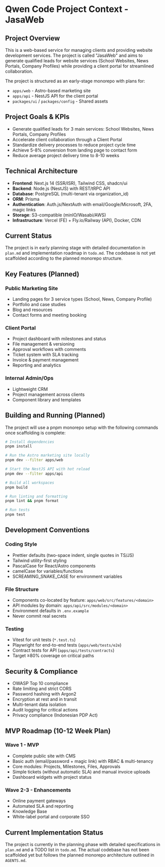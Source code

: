 # Qwen Code Project Context - JasaWeb

## Project Overview
This is a web-based service for managing clients and providing website development services. The project is called "JasaWeb" and aims to generate qualified leads for website services (School Websites, News Portals, Company Profiles) while providing a client portal for streamlined collaboration.

The project is structured as an early-stage monorepo with plans for:
- `apps/web` - Astro-based marketing site
- `apps/api` - NestJS API for the client portal
- `packages/ui` / `packages/config` - Shared assets

## Project Goals & KPIs
- Generate qualified leads for 3 main services: School Websites, News Portals, Company Profiles
- Accelerate client collaboration through a Client Portal
- Standardize delivery processes to reduce project cycle time
- Achieve 5-8% conversion from landing page to contact form
- Reduce average project delivery time to 8-10 weeks

## Technical Architecture
- **Frontend**: Next.js 14 (SSR/ISR), Tailwind CSS, shadcn/ui
- **Backend**: Node.js (NestJS) with REST/tRPC API
- **Database**: PostgreSQL (multi-tenant via organization_id)
- **ORM**: Prisma
- **Authentication**: Auth.js/NextAuth with email/Google/Microsoft, 2FA, magic links
- **Storage**: S3-compatible (minIO/Wasabi/AWS)
- **Infrastructure**: Vercel (FE) + Fly.io/Railway (API), Docker, CDN

## Current Status
The project is in early planning stage with detailed documentation in `plan.md` and implementation roadmap in `todo.md`. The codebase is not yet scaffolded according to the planned monorepo structure.

## Key Features (Planned)

### Public Marketing Site
- Landing pages for 3 service types (School, News, Company Profile)
- Portfolio and case studies
- Blog and resources
- Contact forms and meeting booking

### Client Portal
- Project dashboard with milestones and status
- File management & versioning
- Approval workflows with comments
- Ticket system with SLA tracking
- Invoice & payment management
- Reporting and analytics

### Internal Admin/Ops
- Lightweight CRM
- Project management across clients
- Component library and templates

## Building and Running (Planned)

The project will use a pnpm monorepo setup with the following commands once scaffolding is complete:

```bash
# Install dependencies
pnpm install

# Run the Astro marketing site locally
pnpm dev --filter apps/web

# Start the NestJS API with hot reload
pnpm dev --filter apps/api

# Build all workspaces
pnpm build

# Run linting and formatting
pnpm lint && pnpm format

# Run tests
pnpm test
```

## Development Conventions

### Coding Style
- Prettier defaults (two-space indent, single quotes in TS/JS)
- Tailwind utility-first styling
- PascalCase for React/Astro components
- camelCase for variables/functions
- SCREAMING_SNAKE_CASE for environment variables

### File Structure
- Components co-located by feature: `apps/web/src/features/<domain>`
- API modules by domain: `apps/api/src/modules/<domain>`
- Environment defaults in `.env.example`
- Never commit real secrets

### Testing
- Vitest for unit tests (`*.test.ts`)
- Playwright for end-to-end tests (`apps/web/tests/e2e`)
- Contract tests for API (`apps/api/tests/contracts`)
- Target ≥80% coverage on critical paths

## Security & Compliance
- OWASP Top 10 compliance
- Rate limiting and strict CORS
- Password hashing with Argon2
- Encryption at rest and in transit
- Multi-tenant data isolation
- Audit logging for critical actions
- Privacy compliance (Indonesian PDP Act)

## MVP Roadmap (10-12 Week Plan)

### Wave 1 - MVP
- Complete public site with CMS
- Basic auth (email/password + magic link) with RBAC & multi-tenancy
- Core modules: Projects, Milestones, Files, Approvals
- Simple tickets (without automatic SLA) and manual invoice uploads
- Dashboard widgets with project status

### Wave 2-3 - Enhancements
- Online payment gateways
- Automated SLA and reporting
- Knowledge Base
- White-label portal and corporate SSO

## Current Implementation Status
The project is currently in the planning phase with detailed specifications in `plan.md` and a TODO list in `todo.md`. The actual codebase has not been scaffolded yet but follows the planned monorepo architecture outlined in `AGENTS.md`.